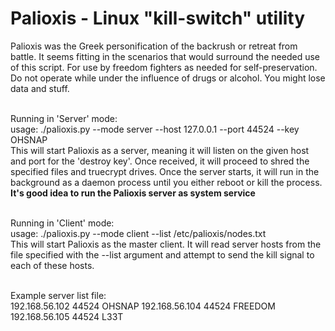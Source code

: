 Palioxis - Linux "kill-switch" utility
========
Palioxis was the Greek personification of the backrush or retreat from battle.
It seems fitting in the scenarios that would surround the needed use of this script.
For use by freedom fighters as needed for self-preservation. 
Do not operate while under the influence of drugs or alcohol. You might lose data and stuff.<br><br>
 
Running in 'Server' mode:<br>
usage: ./palioxis.py --mode server --host 127.0.0.1 --port 44524 --key OHSNAP<br>
This will start Palioxis as a server, meaning it will listen on
the given host and port for the 'destroy key'. Once received, it
will proceed to shred the specified files and truecrypt drives.
Once the server starts, it will run in the background as a daemon
process until you either reboot or kill the process.
**It's good idea to run the Palioxis server as system service**<br><br>

Running in 'Client' mode:<br>
usage: ./palioxis.py --mode client --list /etc/palioxis/nodes.txt<br>
This will start Palioxis as the master client. It will read server hosts
from the file specified with the --list argument and attempt to send the 
kill signal to each of these hosts. <br><br>
 
Example server list file:<br>
192.168.56.102 44524 OHSNAP
192.168.56.104 44524 FREEDOM
192.168.56.105 44524 L33T

